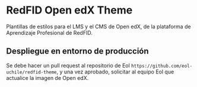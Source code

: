 # RedFID Open edX Theme

Plantillas de estilos para el LMS y el CMS de Open edX, de la plataforma de Aprendizaje Profesional de RedFID.


## Despliegue en entorno de producción

Se debe hacer un pull request al repositorio de Eol `https://github.com/eol-uchile/redfid-theme`, y una vez aprobado, solicitar al equipo Eol que actualice la imagen de Open edX.